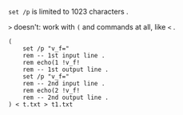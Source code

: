 
`set /p` is limited to 1023 characters .

`>` doesn't: work with `(` and commands at all, like `<` .

```
(
	set /p "v_f="
	rem -- 1st input line .
	rem echo(1 !v_f!
	rem -- 1st output line .
	set /p "v_f="
	rem -- 2nd input line .
	rem echo(2 !v_f!
	rem -- 2nd output line .
) < t.txt > t1.txt
```	
